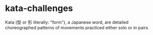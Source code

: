 # kata-challenges
Kata (型 or 形 literally: "form"), a Japanese word, are detailed choreographed patterns of movements practiced either solo or in pairs